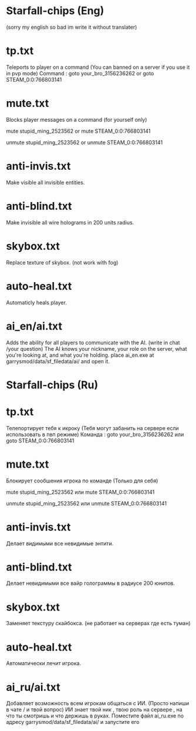 # Starfall-chips (Eng)
(sorry my english so bad im write it without translater)
# tp.txt
  Teleports to player on a command (You can banned on a server if you use it in pvp mode)
  Command :
  goto your_bro_3156236262
  or
  goto STEAM_0:0:766803141
  # mute.txt
  Blocks player messages on a command (for yourself only)

   mute stupid_ming_2523562
   or
   mute STEAM_0:0:766803141
   
   unmute stupid_ming_2523562
   or
   unmute STEAM_0:0:766803141
# anti-invis.txt
  Make visible all invisible entities.
# anti-blind.txt
  Make invisible all wire holograms in 200 units radius.
# skybox.txt
  Replace texture of skybox. (not work with fog)
# auto-heal.txt
  Automaticly heals player.
# ai_en/ai.txt
  Adds the ability for all players to communicate with the AI. 
  (write in chat /your question)
  The AI knows your nickname, your role on the server, what you're looking at, and what you're holding.
  place ai_en.exe at garrysmod/data/sf_filedata/ai/ and open it.


# Starfall-chips (Ru)
# tp.txt
  Телепортирует тебя к икроку (Тебя могут забанить на сервере если использовать в пвп режиме)
  Команда :
  goto your_bro_3156236262
  или
  goto STEAM_0:0:766803141
  # mute.txt
  Блокирует сообшения игрока по команде (Только для себя)

   mute stupid_ming_2523562
   или
   mute STEAM_0:0:766803141
   
   unmute stupid_ming_2523562
   или
   unmute STEAM_0:0:766803141
# anti-invis.txt
  Делает видимыми все невидимые энтити.
# anti-blind.txt
  Делает невидимыми все вайр голограммы в радиусе 200 юнитов.
# skybox.txt
  Заменяет текстуру скайбокса. (не работает на серверах где есть туман)
# auto-heal.txt
  Автоматически лечит игрока.
# ai_ru/ai.txt
  Добавляет возможность всем игрокам общаться с ИИ. 
  (Просто напиши в чате / и твой вопрос)
  ИИ знает твой ник , твою роль на сервере , на что ты смотришь и что держишь в руках.
  Поместите файл ai_ru.exe по адресу garrysmod/data/sf_filedata/ai/ и запустите его
   
